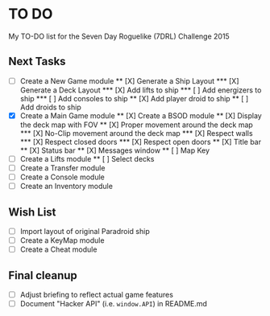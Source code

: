 # TO DO
My TO-DO list for the Seven Day Roguelike (7DRL) Challenge 2015

## Next Tasks
* [ ] Create a New Game module
** [X] Generate a Ship Layout
*** [X] Generate a Deck Layout
*** [X] Add lifts to ship
*** [ ] Add energizers to ship
*** [ ] Add consoles to ship
** [X] Add player droid to ship
** [ ] Add droids to ship
* [X] Create a Main Game module
** [X] Create a BSOD module
** [X] Display the deck map with FOV
** [X] Proper movement around the deck map
*** [X] No-Clip movement around the deck map
*** [X] Respect walls
*** [X] Respect closed doors
*** [X] Respect open doors
** [X] Title bar
** [X] Status bar
** [X] Messages window
** [ ] Map Key
* [ ] Create a Lifts module
** [ ] Select decks
* [ ] Create a Transfer module
* [ ] Create a Console module
* [ ] Create an Inventory module

## Wish List
* [ ] Import layout of original Paradroid ship
* [ ] Create a KeyMap module
* [ ] Create a Cheat module

## Final cleanup
* [ ] Adjust briefing to reflect actual game features
* [ ] Document "Hacker API" (i.e. `window.API`) in README.md
